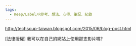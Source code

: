 ```yaml
---
tags:
  - Keep/Label/R參考、想法、心得、筆記、紀錄
---
```


http://techsoup-taiwan.blogspot.com/2015/06/blog-post.html

[法律授權] 我可以在自己的網站上使用那支影片嗎?
